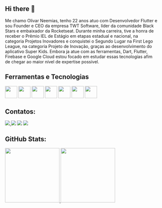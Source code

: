 ## Hi there 👋

Me chamo Olivar Neemias, tenho 22 anos atuo com Desenvolvedor Flutter e sou Founder e CEO da empresa TWT Software, líder da comunidade Black Stars e embaixador da Rocketseat. Durante minha carreira, tive a honra de receber o Prêmio IEL de Estágio em etapas estadual e nacional, na categoria Projetos Inovadores e conquistei o Segundo Lugar na First Lego League, na categoria Projeto de Inovação, graças ao desenvolvimento do aplicativo Super Kids. Embora ja atue com as ferramentas, Dart, Flutter, Firebase e Google Cloud estou focado em estudar essas tecnologias afim de chegar ao maior nível de expertise possível.

## Ferramentas e Tecnologias

<img src="https://cdn.jsdelivr.net/gh/devicons/devicon/icons/java/java-original.svg" width="40" height="40"/> <img src="https://cdn.jsdelivr.net/gh/devicons/devicon/icons/dart/dart-original.svg" width="40" height="40"/>
            <img src="https://cdn.jsdelivr.net/gh/devicons/devicon/icons/flutter/flutter-original.svg" width="40" height="40"/> 
            <img src="https://cdn.jsdelivr.net/gh/devicons/devicon/icons/firebase/firebase-plain.svg" width="40" height="40"/>
            <img src="https://cdn.jsdelivr.net/gh/devicons/devicon/icons/googlecloud/googlecloud-original.svg" width="40" height="40"/> 
            <img src="https://cdn.jsdelivr.net/gh/devicons/devicon/icons/git/git-original.svg" width="40" height="40"/> 
            <img src="https://cdn.jsdelivr.net/gh/devicons/devicon/icons/trello/trello-plain.svg" width="40" height="40"/>
          
## Contatos:

<div>
<a href="https://www.linkedin.com/in/olivar-neemias" target="_blank"><img loading="lazy" src="https://img.shields.io/badge/-LinkedIn-%230077B5?style=for-the-badge&logo=linkedin&logoColor=white" target="_blank">
<a href="https://instagram.com/olivar.dev" target="_blank"><img loading="lazy" src="https://img.shields.io/badge/-Instagram-%23E4405F?style=for-the-badge&logo=instagram&logoColor=white" target="_blank"></a>
<a href = "mailto:mocolivarbaloi@gmail.com"><img loading="lazy" src="https://img.shields.io/badge/Gmail-D14836?style=for-the-badge&logo=gmail&logoColor=white" target="_blank"></a>
<a href="https://www.twitch.tv/BL4CK_SHEEO_22" target="_blank"><img loading="lazy" src="https://img.shields.io/badge/Twitch-9146FF?style=for-the-badge&logo=twitch&logoColor=white" target="_blank"></a>
</a>   
</div>

## GitHub Stats:

<div>
<a href="https://github.com/Olivaar">
<img loading="lazy" height="180em" src="https://github-readme-stats.vercel.app/api/top-langs/?username=Olivaar&layout=compact&langs_count=7&theme=dracula"/>
<img loading="lazy" height="180em" src="https://github-readme-stats.vercel.app/api?username=Olivaar&show_icons=true&theme=dracula&include_all_commits=true&count_private=true"/>
</div>
          
          
          
          
